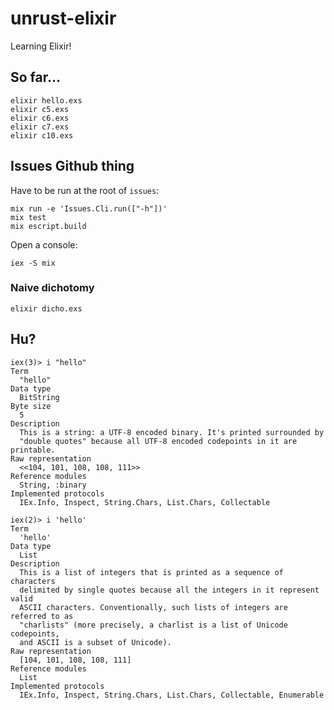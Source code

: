 # unrust-elixir
Learning Elixir!

## So far...
```
elixir hello.exs
elixir c5.exs
elixir c6.exs
elixir c7.exs
elixir c10.exs
```

## Issues Github thing
Have to be run at the root of `issues`:

```
mix run -e 'Issues.Cli.run(["-h"])'
mix test
mix escript.build
```

Open a console:
```
iex -S mix
```

### Naive dichotomy
```
elixir dicho.exs
```

## Hu?
```
iex(3)> i "hello"
Term
  "hello"
Data type
  BitString
Byte size
  5
Description
  This is a string: a UTF-8 encoded binary. It's printed surrounded by
  "double quotes" because all UTF-8 encoded codepoints in it are printable.
Raw representation
  <<104, 101, 108, 108, 111>>
Reference modules
  String, :binary
Implemented protocols
  IEx.Info, Inspect, String.Chars, List.Chars, Collectable
```

```
iex(2)> i 'hello'
Term
  'hello'
Data type
  List
Description
  This is a list of integers that is printed as a sequence of characters
  delimited by single quotes because all the integers in it represent valid
  ASCII characters. Conventionally, such lists of integers are referred to as
  "charlists" (more precisely, a charlist is a list of Unicode codepoints,
  and ASCII is a subset of Unicode).
Raw representation
  [104, 101, 108, 108, 111]
Reference modules
  List
Implemented protocols
  IEx.Info, Inspect, String.Chars, List.Chars, Collectable, Enumerable
```
